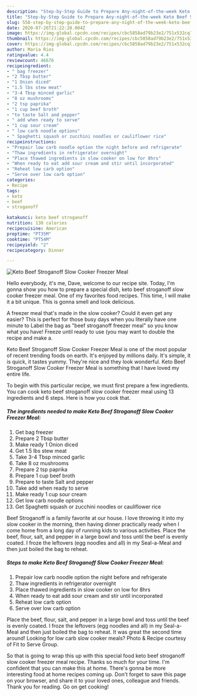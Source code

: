 ```yaml
---
description: "Step-by-Step Guide to Prepare Any-night-of-the-week Keto Beef Stroganoff Slow Cooker Freezer Meal"
title: "Step-by-Step Guide to Prepare Any-night-of-the-week Keto Beef Stroganoff Slow Cooker Freezer Meal"
slug: 558-step-by-step-guide-to-prepare-any-night-of-the-week-keto-beef-stroganoff-slow-cooker-freezer-meal
date: 2020-07-26T21:22:28.004Z
image: https://img-global.cpcdn.com/recipes/cbc5858ad79b23e2/751x532cq70/keto-beef-stroganoff-slow-cooker-freezer-meal-recipe-main-photo.jpg
thumbnail: https://img-global.cpcdn.com/recipes/cbc5858ad79b23e2/751x532cq70/keto-beef-stroganoff-slow-cooker-freezer-meal-recipe-main-photo.jpg
cover: https://img-global.cpcdn.com/recipes/cbc5858ad79b23e2/751x532cq70/keto-beef-stroganoff-slow-cooker-freezer-meal-recipe-main-photo.jpg
author: Maria Rios
ratingvalue: 4.4
reviewcount: 46676
recipeingredient:
- " bag freezer"
- "2 Tbsp butter"
- "1 Onion diced"
- "1.5 lbs stew meat"
- "3-4 Tbsp minced garlic"
- "8 oz mushrooms"
- "2 tsp paprika"
- "1 cup beef broth"
- "to taste Salt and pepper"
- " add when ready to serve"
- "1 cup sour cream"
- " low carb noodle options"
- " Spaghetti squash or zucchini noodles or cauliflower rice"
recipeinstructions:
- "Prepair low carb noodle option the night before and refrigerate"
- "Thaw ingredients in refrigerator overnight"
- "Place thawed ingredients in slow cooker on low for 8hrs"
- "When ready to eat add sour cream and stir until incorporated"
- "Reheat low carb option"
- "Serve over low carb option"
categories:
- Recipe
tags:
- keto
- beef
- stroganoff

katakunci: keto beef stroganoff 
nutrition: 130 calories
recipecuisine: American
preptime: "PT35M"
cooktime: "PT54M"
recipeyield: "2"
recipecategory: Dinner

---
```



![Keto Beef Stroganoff Slow Cooker Freezer Meal](https://img-global.cpcdn.com/recipes/cbc5858ad79b23e2/751x532cq70/keto-beef-stroganoff-slow-cooker-freezer-meal-recipe-main-photo.jpg)

Hello everybody, it's me, Dave, welcome to our recipe site. Today, I'm gonna show you how to prepare a special dish, keto beef stroganoff slow cooker freezer meal. One of my favorites food recipes. This time, I will make it a bit unique. This is gonna smell and look delicious.

A freezer meal that&#39;s made in the slow cooker? Could it even get any easier? This is perfect for those busy days when you literally have one minute to Label the bag as &#34;beef stroganoff freezer meal&#34; so you know what you have! Freeze until ready to use (you may want to double the recipe and make a.

Keto Beef Stroganoff Slow Cooker Freezer Meal is one of the most popular of recent trending foods on earth. It's enjoyed by millions daily. It's simple, it is quick, it tastes yummy. They're nice and they look wonderful. Keto Beef Stroganoff Slow Cooker Freezer Meal is something that I have loved my entire life.


To begin with this particular recipe, we must first prepare a few ingredients. You can cook keto beef stroganoff slow cooker freezer meal using 13 ingredients and 6 steps. Here is how you cook that.

<!--inarticleads1-->

##### The ingredients needed to make Keto Beef Stroganoff Slow Cooker Freezer Meal:

1. Get  bag freezer
1. Prepare 2 Tbsp butter
1. Make ready 1 Onion diced
1. Get 1.5 lbs stew meat
1. Take 3-4 Tbsp minced garlic
1. Take 8 oz mushrooms
1. Prepare 2 tsp paprika
1. Prepare 1 cup beef broth
1. Prepare to taste Salt and pepper
1. Take  add when ready to serve
1. Make ready 1 cup sour cream
1. Get  low carb noodle options
1. Get  Spaghetti squash or zucchini noodles or cauliflower rice


Beef Stroganoff is a family favorite at our house. I love throwing it into my slow cooker in the morning, then having dinner practically ready when I come home from a long day of running kids to various activities. Place the beef, flour, salt, and pepper in a large bowl and toss until the beef is evenly coated. I froze the leftovers (egg noodles and all) in my Seal-a-Meal and then just boiled the bag to reheat. 

<!--inarticleads2-->

##### Steps to make Keto Beef Stroganoff Slow Cooker Freezer Meal:

1. Prepair low carb noodle option the night before and refrigerate
1. Thaw ingredients in refrigerator overnight
1. Place thawed ingredients in slow cooker on low for 8hrs
1. When ready to eat add sour cream and stir until incorporated
1. Reheat low carb option
1. Serve over low carb option


Place the beef, flour, salt, and pepper in a large bowl and toss until the beef is evenly coated. I froze the leftovers (egg noodles and all) in my Seal-a-Meal and then just boiled the bag to reheat. It was great the second time around! Looking for low carb slow cooker meals? Photo &amp; Recipe courtesy of Fit to Serve Group. 

So that is going to wrap this up with this special food keto beef stroganoff slow cooker freezer meal recipe. Thanks so much for your time. I'm confident that you can make this at home. There's gonna be more interesting food at home recipes coming up. Don't forget to save this page on your browser, and share it to your loved ones, colleague and friends. Thank you for reading. Go on get cooking!
